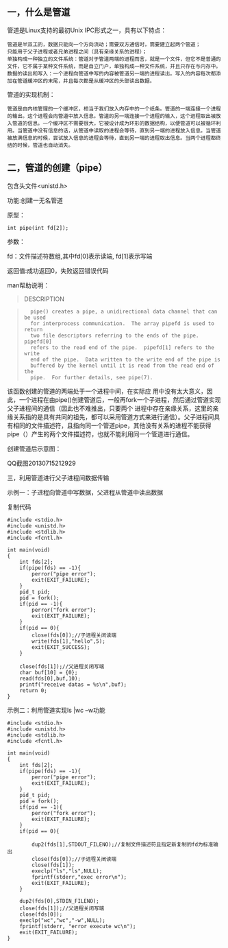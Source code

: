 ## 一，什么是管道

管道是Linux支持的最初Unix IPC形式之一，具有以下特点：

    管道是半双工的，数据只能向一个方向流动；需要双方通信时，需要建立起两个管道；
    只能用于父子进程或者兄弟进程之间（具有亲缘关系的进程）；
    单独构成一种独立的文件系统：管道对于管道两端的进程而言，就是一个文件，但它不是普通的文件，它不属于某种文件系统，而是自立门户，单独构成一种文件系统，并且只存在与内存中。
    数据的读出和写入：一个进程向管道中写的内容被管道另一端的进程读出。写入的内容每次都添加在管道缓冲区的末尾，并且每次都是从缓冲区的头部读出数据。

管道的实现机制：

    管道是由内核管理的一个缓冲区，相当于我们放入内存中的一个纸条。管道的一端连接一个进程的输出。这个进程会向管道中放入信息。管道的另一端连接一个进程的输入，这个进程取出被放入管道的信息。一个缓冲区不需要很大，它被设计成为环形的数据结构，以便管道可以被循环利用。当管道中没有信息的话，从管道中读取的进程会等待，直到另一端的进程放入信息。当管道被放满信息的时候，尝试放入信息的进程会等待，直到另一端的进程取出信息。当两个进程都终结的时候，管道也自动消失。
## 二，管道的创建（pipe）

包含头文件<unistd.h>

功能:创建一无名管道

原型：
```
int pipe(int fd[2]);
```


参数：

fd：文件描述符数组,其中fd[0]表示读端, fd[1]表示写端

返回值:成功返回0，失败返回错误代码

man帮助说明：
> DESCRIPTION       

>       pipe() creates a pipe, a unidirectional data channel that can be used
>       for interprocess communication.  The array pipefd is used to return
>       two file descriptors referring to the ends of the pipe.  pipefd[0]
>       refers to the read end of the pipe.  pipefd[1] refers to the write
>       end of the pipe.  Data written to the write end of the pipe is
>       buffered by the kernel until it is read from the read end of the
>       pipe.  For further details, see pipe(7).

该函数创建的管道的两端处于一个进程中间，在实际应 用中没有太大意义，因此，一个进程在由pipe()创建管道后，一般再fork一个子进程，然后通过管道实现父子进程间的通信（因此也不难推出，只要两个 进程中存在亲缘关系，这里的亲缘关系指的是具有共同的祖先，都可以采用管道方式来进行通信）。父子进程间具有相同的文件描述符，且指向同一个管道pipe，其他没有关系的进程不能获得pipe（）产生的两个文件描述符，也就不能利用同一个管道进行通信。

创建管道后示意图：

QQ截图20130715212929

 

三，利用管道进行父子进程间数据传输

示例一：子进程向管道中写数据，父进程从管道中读出数据

复制代码
```
#include <stdio.h>
#include <unistd.h>
#include <stdlib.h>
#include <fcntl.h> 

int main(void)
{
    int fds[2];
    if(pipe(fds) == -1){
        perror("pipe error");
        exit(EXIT_FAILURE);
    }
    pid_t pid;
    pid = fork();
    if(pid == -1){
        perror("fork error");
        exit(EXIT_FAILURE);
    }
    if(pid == 0){
        close(fds[0]);//子进程关闭读端
        write(fds[1],"hello",5);
        exit(EXIT_SUCCESS);
    }

    close(fds[1]);//父进程关闭写端
    char buf[10] = {0};
    read(fds[0],buf,10);
    printf("receive datas = %s\n",buf);
    return 0;
}
```
示例二：利用管道实现ls |wc –w功能
```
#include <stdio.h>
#include <unistd.h>
#include <stdlib.h>
#include <fcntl.h> 

int main(void)
{
    int fds[2];
    if(pipe(fds) == -1){
        perror("pipe error");
        exit(EXIT_FAILURE);
    }
    pid_t pid;
    pid = fork();
    if(pid == -1){
        perror("fork error");
        exit(EXIT_FAILURE);
    }
    if(pid == 0){
        
        dup2(fds[1],STDOUT_FILENO);//复制文件描述符且指定新复制的fd为标准输出
        close(fds[0]);//子进程关闭读端
        close(fds[1]);
        execlp("ls","ls",NULL);
        fprintf(stderr,"exec error\n");
        exit(EXIT_FAILURE);
    }

    dup2(fds[0],STDIN_FILENO);
    close(fds[1]);//父进程关闭写端
    close(fds[0]);
    execlp("wc","wc","-w",NULL);
    fprintf(stderr, "error execute wc\n");
    exit(EXIT_FAILURE);
}
```
